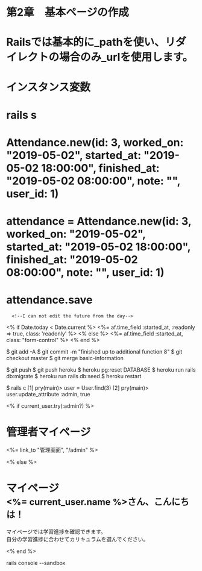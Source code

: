 # 第2章　基本ページの作成
# Railsでは基本的に_pathを使い、リダイレクトの場合のみ_urlを使用します。
# インスタンス変数
<!--<% provide(:title, @user.name) %>-->
<!--<h1>-->
<!--  <%= @user.name %>, <%= @user.email %>-->
<!--</h1>-->

# rails s
# Attendance.new(id: 3, worked_on: "2019-05-02", started_at: "2019-05-02 18:00:00", finished_at: "2019-05-02 08:00:00", note: "", user_id: 1)
# attendance = Attendance.new(id: 3, worked_on: "2019-05-02", started_at: "2019-05-02 18:00:00", finished_at: "2019-05-02 08:00:00", note: "", user_id: 1)
# attendance.save
      <!--I can not edit the future from the day-->
  <% if Date.today < Date.current %>
    <%= af.time_field :started_at, :readonly => true, class: 'readonly' %>
  <% else %>
    <%= af.time_field :started_at, class: "form-control"  %>
  <% end %>

$ git add -A
$ git commit -m "finished up to additional function 8"
$ git checkout master
$ git merge basic-information

$ git push
$ git push heroku
$ heroku pg:reset DATABASE
$ heroku run rails db:migrate
$ heroku run rails db:seed
$ heroku restart

$ rails c
[1] pry(main)&gt; user = User.find(3)
[2] pry(main)&gt; user.update_attribute :admin, true


<% if current_user.try(:admin?) %>
      <div class="page-header">
        <h1>管理者マイページ</h1>
      </div>
      <p class="admin_btn col-xs-offset-1 col-xs-10 col-xs-offset-1"><%= link_to "管理画面", "/admin" %></p>
    <% else %>
      <div class="page-header">
        <h1>マイページ<br>
          <small><%= current_user.name %>さん、こんにちは！</small>
        </h1>
      </div>
      <p>マイページでは学習進捗を確認できます。<br>
         自分の学習進捗に合わせてカリキュラムを選んでください。
      </p>
    <% end %>

rails console --sandbox